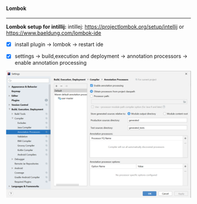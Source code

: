 #### Lombok

----------------------------------------------------------------------------------------------------------

**Lombok setup for intillij:**
intillej: https://projectlombok.org/setup/intellij or https://www.baeldung.com/lombok-ide

- [x] install plugin -> lombok -> restart ide

- [x] settings -> build,execution and deployment -> annotation processors -> enable annotation processing

  

![lombok-setting-intillij-2020-08-22-090716](./lombok-setting-intillij-2020-08-22-090716.png)
